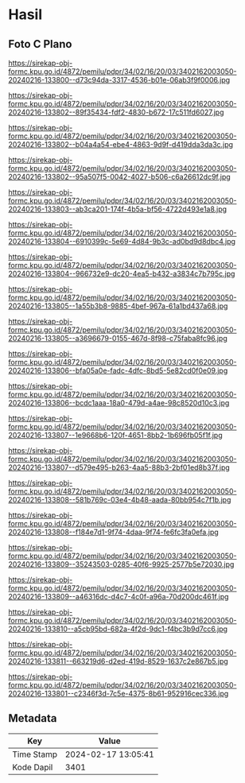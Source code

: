 # Hasil

## Foto C Plano

https://sirekap-obj-formc.kpu.go.id/4872/pemilu/pdpr/34/02/16/20/03/3402162003050-20240216-133800--d73c94da-3317-4536-b01e-06ab3f9f0006.jpg

https://sirekap-obj-formc.kpu.go.id/4872/pemilu/pdpr/34/02/16/20/03/3402162003050-20240216-133802--89f35434-fdf2-4830-b672-17c511fd6027.jpg

https://sirekap-obj-formc.kpu.go.id/4872/pemilu/pdpr/34/02/16/20/03/3402162003050-20240216-133802--b04a4a54-ebe4-4863-9d9f-d419dda3da3c.jpg

https://sirekap-obj-formc.kpu.go.id/4872/pemilu/pdpr/34/02/16/20/03/3402162003050-20240216-133802--95a507f5-0042-4027-b506-c6a26612dc9f.jpg

https://sirekap-obj-formc.kpu.go.id/4872/pemilu/pdpr/34/02/16/20/03/3402162003050-20240216-133803--ab3ca201-174f-4b5a-bf56-4722d493e1a8.jpg

https://sirekap-obj-formc.kpu.go.id/4872/pemilu/pdpr/34/02/16/20/03/3402162003050-20240216-133804--6910399c-5e69-4d84-9b3c-ad0bd9d8dbc4.jpg

https://sirekap-obj-formc.kpu.go.id/4872/pemilu/pdpr/34/02/16/20/03/3402162003050-20240216-133804--966732e9-dc20-4ea5-b432-a3834c7b795c.jpg

https://sirekap-obj-formc.kpu.go.id/4872/pemilu/pdpr/34/02/16/20/03/3402162003050-20240216-133805--1a55b3b8-9885-4bef-967a-61a1bd437a68.jpg

https://sirekap-obj-formc.kpu.go.id/4872/pemilu/pdpr/34/02/16/20/03/3402162003050-20240216-133805--a3696679-0155-467d-8f98-c75faba8fc96.jpg

https://sirekap-obj-formc.kpu.go.id/4872/pemilu/pdpr/34/02/16/20/03/3402162003050-20240216-133806--bfa05a0e-fadc-4dfc-8bd5-5e82cd0f0e09.jpg

https://sirekap-obj-formc.kpu.go.id/4872/pemilu/pdpr/34/02/16/20/03/3402162003050-20240216-133806--bcdc1aaa-18a0-479d-a4ae-98c8520d10c3.jpg

https://sirekap-obj-formc.kpu.go.id/4872/pemilu/pdpr/34/02/16/20/03/3402162003050-20240216-133807--1e9668b6-120f-4651-8bb2-1b696fb05f1f.jpg

https://sirekap-obj-formc.kpu.go.id/4872/pemilu/pdpr/34/02/16/20/03/3402162003050-20240216-133807--d579e495-b263-4aa5-88b3-2bf01ed8b37f.jpg

https://sirekap-obj-formc.kpu.go.id/4872/pemilu/pdpr/34/02/16/20/03/3402162003050-20240216-133808--581b769c-03e4-4b48-aada-80bb954c7f1b.jpg

https://sirekap-obj-formc.kpu.go.id/4872/pemilu/pdpr/34/02/16/20/03/3402162003050-20240216-133808--f184e7d1-9f74-4daa-9f74-fe6fc3fa0efa.jpg

https://sirekap-obj-formc.kpu.go.id/4872/pemilu/pdpr/34/02/16/20/03/3402162003050-20240216-133809--35243503-0285-40f6-9925-2577b5e72030.jpg

https://sirekap-obj-formc.kpu.go.id/4872/pemilu/pdpr/34/02/16/20/03/3402162003050-20240216-133809--a46316dc-d4c7-4c0f-a96a-70d200dc461f.jpg

https://sirekap-obj-formc.kpu.go.id/4872/pemilu/pdpr/34/02/16/20/03/3402162003050-20240216-133810--a5cb95bd-682a-4f2d-9dc1-f4bc3b9d7cc6.jpg

https://sirekap-obj-formc.kpu.go.id/4872/pemilu/pdpr/34/02/16/20/03/3402162003050-20240216-133811--663219d6-d2ed-419d-8529-1637c2e867b5.jpg

https://sirekap-obj-formc.kpu.go.id/4872/pemilu/pdpr/34/02/16/20/03/3402162003050-20240216-133801--c2346f3d-7c5e-4375-8b61-952916cec336.jpg


## Metadata

| Key        | Value               |
| ---------- | ------------------- |
| Time Stamp | 2024-02-17 13:05:41 |
| Kode Dapil | 3401                |



